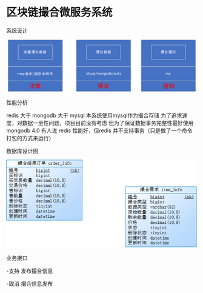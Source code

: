 # 区块链撮合微服务系统

系统设计

![系统设计](images/20180805144533.png)

性能分析

redis 大于 mongodb  大于 mysql  本系统使用mysql作为撮合存储
为了追求速度，对数据一至性问题，项目目前没有考虑
但为了保证数据事务完整性最好使用mongodb 4.0
有人说 redis 性能好，但redis 并不支持事务（只是做了一个命令打包的方式来运行）

数据库设计图

![数据库设计图](images/database.png)

业务接口

-支持 发布撮合信息

-取消 撮合信息发布
